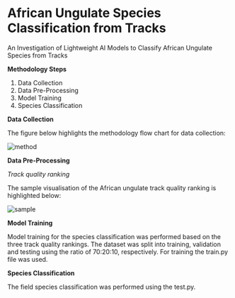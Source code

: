 # African Ungulate Species Classification from Tracks

An Investigation of Lightweight AI Models to Classify African Ungulate Species from Tracks

**Methodology Steps**

1. Data Collection
2. Data Pre-Processing
3. Model Training
4. Species Classification


**Data Collection**

The figure below highlights the methodology flow chart for data collection:

![method](https://github.com/user-attachments/assets/b0252f2f-d944-4a6c-ac77-f36d579e26bd)


**Data Pre-Processing**

*Track quality ranking*

The sample visualisation of the African ungulate track quality ranking is highlighted below: 

![sample](https://github.com/user-attachments/assets/7f134ef3-fc24-48c8-a4ad-471eb0776c19)


**Model Training**

Model training for the species classification was performed based on the three track quality rankings. The dataset was split into training, validation and testing using the ratio of 70:20:10, respectively. For training the train.py file was used.

**Species Classification**

The field species classification was performed using the test.py. 

